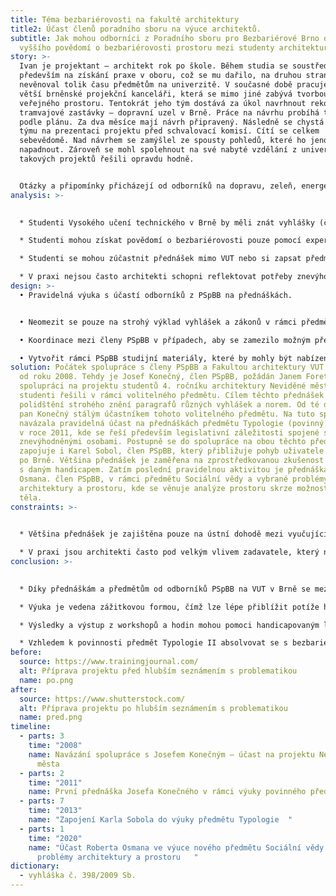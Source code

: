 ```yaml
---
title: Téma bezbariérovosti na fakultě architektury
title2: Účast členů poradního sboru na výuce architektů.
subtitle: Jak mohou odborníci z Poradního sboru pro Bezbariérové Brno docílit
  vyššího povědomí o bezbariérovosti prostoru mezi studenty architektury v Brně?
story: >-
  Ivan je projektant – architekt rok po škole. Během studia se soustředil
  především na získání praxe v oboru, což se mu dařilo, na druhou stranu
  nevěnoval tolik času předmětům na univerzitě. V současné době pracuje v jedné
  větší brněnské projekční kanceláři, která se mimo jiné zabývá tvorbou
  veřejného prostoru. Tentokrát jeho tým dostává za úkol navrhnout rekonstrukci
  tramvajové zastávky – dopravní uzel v Brně. Práce na návrhu probíhá tradičně a
  podle plánu. Za dva měsíce mají návrh připravený. Následně se chystá jako člen
  týmu na prezentaci projektu před schvalovací komisí. Cítí se celkem
  sebevědomě. Nad návrhem se zamýšlel ze spousty pohledů, které ho jenom mohly
  napadnout. Zároveň se mohl spolehnout na své nabyté vzdělání z univerzity, kde
  takových projektů řešili opravdu hodně. 


  Otázky a připomínky přicházejí od odborníků na dopravu, zeleň, energetické sítě, přičemž na všechny dokáže odpovědět a reagovat, tak aby uspokojil požadavky jednotlivých expertů. Náhle ale přichází dotaz na bezbariérový přístup pro uživatele vozíku a nevidomé osoby. Ivan najednou ztrácí půdu pod nohama a neví, co má říct. Na bezbariérovost se zaměřil pouze snížením obrubníku, což podle přítomných expertů na bezbariérovost není dostatečné. O příslušné vyhlášce slyšel už někdy, ale nedokáže její znalost dobře aplikovat do praxe. Chybí vodící linie, sklon na přechodu je příliš strmý a itinerář je umístěn chaoticky. Celý projekt se musí předělat. Kdyby se tak o tuto problematiku více zajímal již na univerzitě...
analysis: >-
  

  * Studenti Vysokého učení technického v Brně by měli znát vyhlášky (č. 398/2009 Sb.) a zákony týkající se bezbariérovosti, nicméně nemají kontakt s experty z praxe, kteří se o tyto zákony zasazují.

  * Studenti mohou získat povědomí o bezbariérovosti pouze pomocí expertů na různých přednáškách. 

  * Studenti se mohou zúčastnit přednášek mimo VUT nebo si zapsat předměty z jiných univerzit, což je administrativní zátěž.

  * V praxi nejsou často architekti schopni reflektovat potřeby znevýhodněných skupin, jakou jsou například uživatelé vozíku nebo osoby s postižením zraku.
design: >-
  •	Pravidelná výuka s účastí odborníků z PSpBB na přednáškách. 


  •	Neomezit se pouze na strohý výklad vyhlášek a zákonů v rámci předmětů, ale přejít k zážitkové výuce.

  •	Koordinace mezi členy PSpBB v případech, aby se zamezilo možným překryvům v náplni přednášky.

  •	Vytvořit rámci PSpBB studijní materiály, které by mohly být nabízeny i jiným univerzitám
solution: Počátek spolupráce s členy PSpBB a Fakultou architektury VUT se datuje
  od roku 2008. Tehdy je Josef Konečný, člen PSpBB, požádán Janem Foretníkem o
  spolupráci na projektu studentů 4. ročníku architektury Neviděné město, který
  studenti řešili v rámci volitelného předmětu. Cílem těchto přednášek je
  polidštění strohého znění paragrafů různých vyhlášek a norem. Od té doby je
  pan Konečný stálým účastníkem tohoto volitelného předmětu. Na tuto spolupráci
  navázala pravidelná účast na přednáškách předmětu Typologie (povinný předmět)
  v roce 2011, kde se řeší především legislativní záležitosti spojené s tělesně
  znevýhodněnými osobami. Postupně se do spolupráce na obou těchto předmětech
  zapojuje i Karel Sobol, člen PSpBB, který přibližuje pohyb uživatele vozíčku
  po Brně. Většina přednášek je zaměřena na zprostředkovanou zkušenost studentů
  s daným handicapem. Zatím poslední pravidelnou aktivitou je přednáška Roberta
  Osmana. člen PSpBB, v rámci předmětu Sociální vědy a vybrané problémy
  architektury a prostoru, kde se věnuje analýze prostoru skrze možnosti našeho
  těla.
constraints: >-
  

  * Většina přednášek je zajištěna pouze na ústní dohodě mezi vyučujícím a přednášejícím. Bylo by lepší mít jasně stanovený program.

  * V praxi jsou architekti často pod velkým vlivem zadavatele, který nemusí bezbariérovosti věnovat takovou pozornost.
conclusion: >-
  

  * Díky přednáškám a předmětům od odborníků PSpBB na VUT v Brně se mezi studenty, potažmo absolventy architektury zvýší orientace v problematice bezbariérovosti.

  * Výuka je vedena zážitkovou formou, čímž lze lépe přiblížit potíže handicapovaných lidí při pohybu ve veřejném prostoru. 

  * Výsledky a výstup z workshopů a hodin mohou pomoci handicapovaným lidem v běžném životě.

  * Vzhledem k povinnosti předmět Typologie II absolvovat se s bezbariérovostí seznámí všichni studenti oboru (cca 70 studentů).
before:
  source: https://www.trainingjournal.com/
  alt: Příprava projektu před hlubším seznámením s problematikou
  name: po.png
after:
  source: https://www.shutterstock.com/
  alt: Příprava projektu po hlubším seznámením s problematikou
  name: pred.png
timeline:
  - parts: 3
    time: "2008"
    name: Navázání spolupráce s Josefem Konečným – účast na projektu Neviditelné
      města
  - parts: 2
    time: "2011"
    name: První přednáška Josefa Konečného v rámci výuky povinného předmětu Typologie
  - parts: 7
    time: "2013"
    name: "Zapojení Karla Sobola do výuky předmětu Typologie  "
  - parts: 1
    time: "2020"
    name: "Účast Roberta Osmana ve výuce nového předmětu Sociální vědy a vybrané
      problémy architektury a prostoru   "
dictionary:
  - vyhláška č. 398/2009 Sb.
---
```

